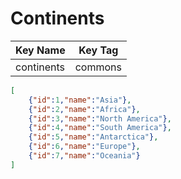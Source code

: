 # Continents

| Key Name | Key Tag |
| --- | --- |
| continents | commons |

```json
[
    {"id":1,"name":"Asia"},
    {"id":2,"name":"Africa"},
    {"id":3,"name":"North America"},
    {"id":4,"name":"South America"},
    {"id":5,"name":"Antarctica"},
    {"id":6,"name":"Europe"},
    {"id":7,"name":"Oceania"}
]
```